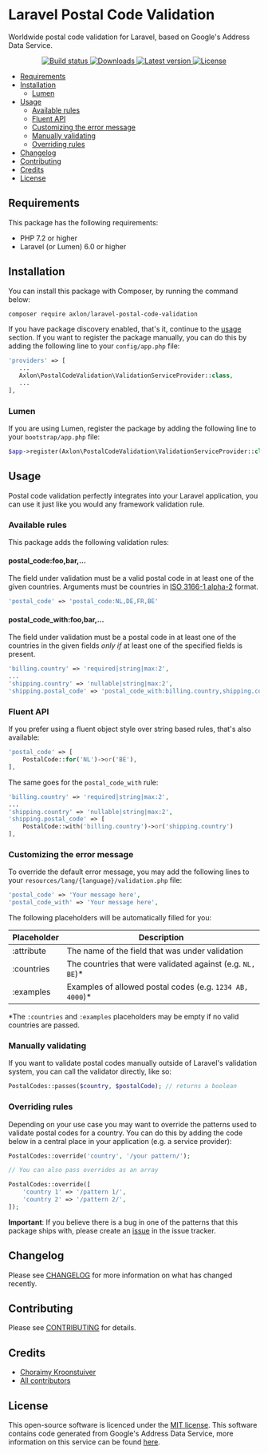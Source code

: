 # Laravel Postal Code Validation
Worldwide postal code validation for Laravel, based on Google's Address Data Service.

<p align="center">
    <a href="https://github.com/axlon/laravel-postal-code-validation/actions">
        <img src="https://github.com/axlon/laravel-postal-code-validation/workflows/tests/badge.svg" alt="Build status">
    </a>
    <a href="https://packagist.org/packages/axlon/laravel-postal-code-validation">
        <img src="https://img.shields.io/packagist/dt/axlon/laravel-postal-code-validation" alt="Downloads">
    </a>
    <a href="https://github.com/axlon/laravel-postal-code-validation/releases">
        <img src="https://img.shields.io/packagist/v/axlon/laravel-postal-code-validation" alt="Latest version">
    </a>
    <a href="LICENSE.md">
        <img src="https://img.shields.io/packagist/l/axlon/laravel-postal-code-validation" alt="License">
    </a>
</p>

- [Requirements](#requirements)
- [Installation](#installation)
    - [Lumen](#lumen)
- [Usage](#usage)
    - [Available rules](#available-rules)
    - [Fluent API](#fluent-api)
    - [Customizing the error message](#customizing-the-error-message)
    - [Manually validating](#manually-validating)
    - [Overriding rules](#overriding-rules)
- [Changelog](#changelog)
- [Contributing](#contributing)
- [Credits](#credits)
- [License](#license)

## Requirements
This package has the following requirements:

- PHP 7.2 or higher
- Laravel (or Lumen) 6.0 or higher

## Installation
You can install this package with Composer, by running the command below:

```bash
composer require axlon/laravel-postal-code-validation
```

If you have package discovery enabled, that's it, continue to the [usage](#usage) section. If you want to register the
package manually, you can do this by adding the following line to your `config/app.php` file:

```php
'providers' => [
   ...
   Axlon\PostalCodeValidation\ValidationServiceProvider::class,
   ...
],
```

### Lumen
If you are using Lumen, register the package by adding the following line to your `bootstrap/app.php` file:

```php
$app->register(Axlon\PostalCodeValidation\ValidationServiceProvider::class);
```

## Usage
Postal code validation perfectly integrates into your Laravel application, you can use it just like you would any
framework validation rule.

### Available rules
This package adds the following validation rules:

#### postal_code:foo,bar,...
The field under validation must be a valid postal code in at least one of the given countries. Arguments must be
countries in [ISO 3166-1 alpha-2](https://en.wikipedia.org/wiki/ISO_3166-1_alpha-2) format.

```php
'postal_code' => 'postal_code:NL,DE,FR,BE'
```

#### postal_code_with:foo,bar,...
The field under validation must be a postal code in at least one of the countries in the given fields _only if_ at least
one of the specified fields is present.

```php
'billing.country' => 'required|string|max:2',
...
'shipping.country' => 'nullable|string|max:2',
'shipping.postal_code' => 'postal_code_with:billing.country,shipping.country'
```

### Fluent API
If you prefer using a fluent object style over string based rules, that's also available:

```php
'postal_code' => [
    PostalCode::for('NL')->or('BE'),
],
```

The same goes for the `postal_code_with` rule:

```php
'billing.country' => 'required|string|max:2',
...
'shipping.country' => 'nullable|string|max:2',
'shipping.postal_code' => [
    PostalCode::with('billing.country')->or('shipping.country')
],
```

### Customizing the error message
To override the default error message, you may add the following lines to your
`resources/lang/{language}/validation.php` file:

```php
'postal_code' => 'Your message here',
'postal_code_with' => 'Your message here',
```

The following placeholders will be automatically filled for you:

Placeholder | Description
------------|------------
:attribute  | The name of the field that was under validation
:countries  | The countries that were validated against (e.g. `NL, BE`)*
:examples   | Examples of allowed postal codes (e.g. `1234 AB, 4000`)*

*The `:countries` and `:examples` placeholders may be empty if no valid countries are passed.

### Manually validating
If you want to validate postal codes manually outside of Laravel's validation system, you can call the validator
directly, like so:

```php
PostalCodes::passes($country, $postalCode); // returns a boolean
```

### Overriding rules
Depending on your use case you may want to override the patterns used to validate postal codes for a country. You can do
this by adding the code below in a central place in your application (e.g. a service provider):

```php
PostalCodes::override('country', '/your pattern/');

// You can also pass overrides as an array

PostalCodes::override([
    'country 1' => '/pattern 1/',
    'country 2' => '/pattern 2/',
]);
```

**Important**: If you believe there is a bug in one of the patterns that this package ships with, please create an
[issue](https://github.com/axlon/laravel-postal-code-validation/issues/new) in the issue tracker.

## Changelog
Please see [CHANGELOG](CHANGELOG.md) for more information on what has changed recently.

## Contributing
Please see [CONTRIBUTING](CONTRIBUTING.md) for details.

## Credits
- [Choraimy Kroonstuiver](https://github.com/axlon)
- [All contributors](https://github.com/axlon/laravel-postal-code-validation/contributors)

## License
This open-source software is licenced under the [MIT license](LICENSE.md). This software contains code generated from
Google's Address Data Service, more information on this service can be found
[here](https://github.com/google/libaddressinput/wiki/AddressValidationMetadata).

